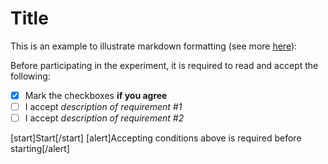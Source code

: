 # Title

This is an example to illustrate markdown formatting (see more [here](https://docs.github.com/en/get-started/writing-on-github/getting-started-with-writing-and-formatting-on-github/basic-writing-and-formatting-syntax)):

Before participating in the experiment, it is required to read and accept the following:

- [X] Mark the checkboxes **if you agree**
- [ ] I accept *description of requirement #1*
- [ ] I accept *description of requirement #2*

[start]Start[/start]
[alert]Accepting conditions above is required before starting[/alert]